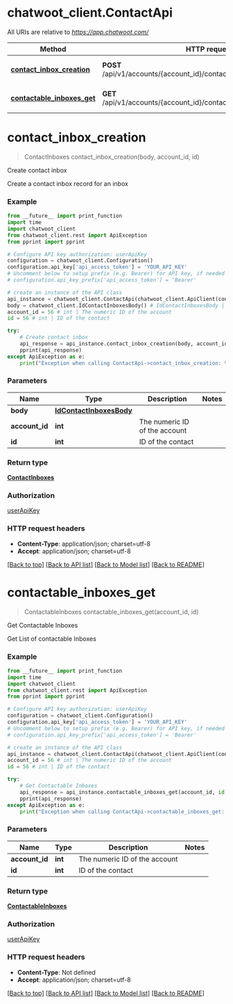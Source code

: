 # chatwoot_client.ContactApi

All URIs are relative to *https://app.chatwoot.com/*

Method | HTTP request | Description
------------- | ------------- | -------------
[**contact_inbox_creation**](ContactApi.md#contact_inbox_creation) | **POST** /api/v1/accounts/{account_id}/contacts/{id}/contact_inboxes | Create contact inbox
[**contactable_inboxes_get**](ContactApi.md#contactable_inboxes_get) | **GET** /api/v1/accounts/{account_id}/contacts/{id}/contactable_inboxes | Get Contactable Inboxes

# **contact_inbox_creation**
> ContactInboxes contact_inbox_creation(body, account_id, id)

Create contact inbox

Create a contact inbox record for an inbox

### Example
```python
from __future__ import print_function
import time
import chatwoot_client
from chatwoot_client.rest import ApiException
from pprint import pprint

# Configure API key authorization: userApiKey
configuration = chatwoot_client.Configuration()
configuration.api_key['api_access_token'] = 'YOUR_API_KEY'
# Uncomment below to setup prefix (e.g. Bearer) for API key, if needed
# configuration.api_key_prefix['api_access_token'] = 'Bearer'

# create an instance of the API class
api_instance = chatwoot_client.ContactApi(chatwoot_client.ApiClient(configuration))
body = chatwoot_client.IdContactInboxesBody() # IdContactInboxesBody | 
account_id = 56 # int | The numeric ID of the account
id = 56 # int | ID of the contact

try:
    # Create contact inbox
    api_response = api_instance.contact_inbox_creation(body, account_id, id)
    pprint(api_response)
except ApiException as e:
    print("Exception when calling ContactApi->contact_inbox_creation: %s\n" % e)
```

### Parameters

Name | Type | Description  | Notes
------------- | ------------- | ------------- | -------------
 **body** | [**IdContactInboxesBody**](IdContactInboxesBody.md)|  | 
 **account_id** | **int**| The numeric ID of the account | 
 **id** | **int**| ID of the contact | 

### Return type

[**ContactInboxes**](ContactInboxes.md)

### Authorization

[userApiKey](../README.md#userApiKey)

### HTTP request headers

 - **Content-Type**: application/json; charset=utf-8
 - **Accept**: application/json; charset=utf-8

[[Back to top]](#) [[Back to API list]](../README.md#documentation-for-api-endpoints) [[Back to Model list]](../README.md#documentation-for-models) [[Back to README]](../README.md)

# **contactable_inboxes_get**
> ContactableInboxes contactable_inboxes_get(account_id, id)

Get Contactable Inboxes

Get List of contactable Inboxes

### Example
```python
from __future__ import print_function
import time
import chatwoot_client
from chatwoot_client.rest import ApiException
from pprint import pprint

# Configure API key authorization: userApiKey
configuration = chatwoot_client.Configuration()
configuration.api_key['api_access_token'] = 'YOUR_API_KEY'
# Uncomment below to setup prefix (e.g. Bearer) for API key, if needed
# configuration.api_key_prefix['api_access_token'] = 'Bearer'

# create an instance of the API class
api_instance = chatwoot_client.ContactApi(chatwoot_client.ApiClient(configuration))
account_id = 56 # int | The numeric ID of the account
id = 56 # int | ID of the contact

try:
    # Get Contactable Inboxes
    api_response = api_instance.contactable_inboxes_get(account_id, id)
    pprint(api_response)
except ApiException as e:
    print("Exception when calling ContactApi->contactable_inboxes_get: %s\n" % e)
```

### Parameters

Name | Type | Description  | Notes
------------- | ------------- | ------------- | -------------
 **account_id** | **int**| The numeric ID of the account | 
 **id** | **int**| ID of the contact | 

### Return type

[**ContactableInboxes**](ContactableInboxes.md)

### Authorization

[userApiKey](../README.md#userApiKey)

### HTTP request headers

 - **Content-Type**: Not defined
 - **Accept**: application/json; charset=utf-8

[[Back to top]](#) [[Back to API list]](../README.md#documentation-for-api-endpoints) [[Back to Model list]](../README.md#documentation-for-models) [[Back to README]](../README.md)

